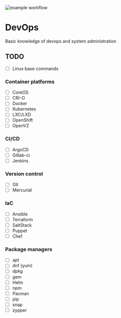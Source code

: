 ![example workflow](https://github.com/mckenzza/devops/actions/workflows/latex.yml/badge.svg)

# DevOps

Basic knowledge of devops and system administration


## TODO

- [ ] Linux base commands

### Container platforms

- [ ] CoreOS
- [ ] CRI-O
- [ ] Docker
- [ ] Kubernetes
- [ ] LXC/LXD
- [ ] OpenShift
- [ ] OpenVZ 

### CI/CD

- [ ] ArgoCD
- [ ] Gitlab-ci
- [ ] Jenkins

### Version control

- [ ] Git
- [ ] Mercurial

### IaC

- [ ] Ansible
- [ ] Terraform
- [ ] SaltStack
- [ ] Puppet
- [ ] Chef

### Package managers

- [ ] apt
- [ ] dnf (yum)
- [ ] dpkg
- [ ] gem
- [ ] Helm
- [ ] npm
- [ ] Pacman
- [ ] pip
- [ ] snap
- [ ] zypper
